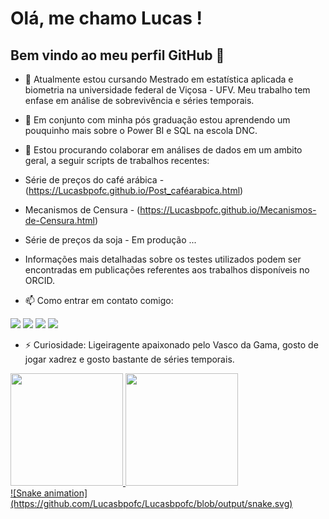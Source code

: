 # Olá, me chamo Lucas ! 
## Bem vindo ao meu perfil GitHub 👋

- 🔭 Atualmente estou cursando Mestrado em estatística aplicada e biometria na universidade federal de Viçosa - UFV. Meu trabalho tem enfase em análise de sobrevivência e séries temporais.
- 🌱 Em conjunto com minha pós graduação estou aprendendo um pouquinho mais sobre o Power BI e SQL na escola DNC.
- 👯 Estou procurando colaborar em análises de dados em um ambito geral, a seguir scripts de trabalhos recentes:
- Série de preços do café arábica - (https://Lucasbpofc.github.io/Post_caféarabica.html)
- Mecanismos de Censura - (https://Lucasbpofc.github.io/Mecanismos-de-Censura.html)
- Série de preços da soja - Em produção ...
- Informações mais detalhadas sobre os testes utilizados podem ser encontradas em publicações referentes aos trabalhos disponíveis no ORCID.

- 📫 Como entrar em contato comigo:
<div>
<a href="https://instagram.com/lucasbello_01" target="_blank"><img loading="lazy" src="https://img.shields.io/badge/-Instagram-%23E4405F?style=for-the-badge&logo=instagram&logoColor=white" target="_blank"></a>
<a href="mailto:contato@Lucas.p.belo019@gmail.com"><img loading="lazy" src="https://img.shields.io/badge/Gmail-D14836?style=for-the-badge&logo=gmail&logoColor=white" target="_blank"></a>
<a href="https://www.linkedin.com/in/lucas-pereira-belo-3aa8a51a9" target="_blank"><img loading="lazy" src="https://img.shields.io/badge/-LinkedIn-%230077B5?style=for-the-badge&logo=linkedin&logoColor=white" target="_blank"></a>
<a href="https://orcid.org/0009-0002-7189-514X" target="_blank"><img loading="lazy" src="https://img.shields.io/badge/-ORCID-A6CE39?style=for-the-badge&logo=orcid&logoColor=white" target="_blank"></a>
</div>

- ⚡ Curiosidade: Ligeiragente apaixonado pelo Vasco da Gama, gosto de jogar xadrez e gosto bastante de séries temporais.
<div>
<a href="https://github.com/Lucasbpofc">
<img loading="lazy" height="180em" src="https://github-readme-stats.vercel.app/api/top-langs/?username=Lucasbpofc&layout=compact&langs_count=7&theme=dracula"/>
<img loading="lazy" height="180em" src="https://github-readme-stats.vercel.app/api?username=Lucasbpofc&show_icons=true&theme=dracula&include_all_commits=true&count_private=true"/>
</div>
![Snake animation](https://github.com/Lucasbpofc/Lucasbpofc/blob/output/snake.svg)

